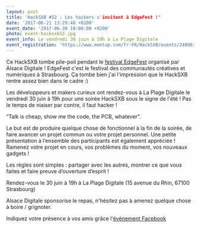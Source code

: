 ```yaml
---
layout: post
title: 'HackSXB #52 : Les hackers s'invitent à EdgeFest !'
date: '2017-06-21 13:29:48 +0200'
event_date: '2017-06-30 19:00:00 +0200'
photo: event-hacksxb52.jpg
event_info: Le vendredi 30 juin à 19h à La Plage Digitale
event_registration: 'https://www.meetup.com/fr-FR/HackSXB/events/240961729/'
---
```

Ce HackSXB tombe pile-poil pendant le <a href="http://www.edgefest.fr/" target="_blank">festival EdgeFest</a> organisé par Alsace Digitale ! EdgeFest c'est le festival des communautés créatives et numériques à Strasbourg. Ça tombe bien j'ai l'impression que le HackSXB rentre assez bien dans le cadre :)

Les développeurs et makers curieux ont rendez-vous à La Plage Digitale le vendredi 30 juin à 19h pour une soirée HackSXB sous le signe de l'été ! Pas le temps de niaiser par contre, il faut hacker ! 

“Talk is cheap, show me the code, the PCB, whatever”.

Le but est de produire quelque chose de fonctionnel à la fin de la soirée, de faire avancer un projet commun ou votre projet personnel. Une petite présentation à l’ensemble des participants est également appréciée ! Ramenez votre projet en cours, vos problèmes du moment, vos nouveaux gadgets !

Les règles sont simples : partager avec les autres, montrer ce que vous faites et faire preuve d’ouverture d’esprit !

Rendez-vous le 30 juin à 19h à La Plage Digitale (15 avenue du Rhin, 67100 Strasbourg)

Alsace Digitale sponsorise le repas, n'hésitez pas à amenez quelque chose à boire / grignoter.

Indiquez votre présence à vos amis grâce l'[événement Facebook](https://www.facebook.com/events/119194642013937/)